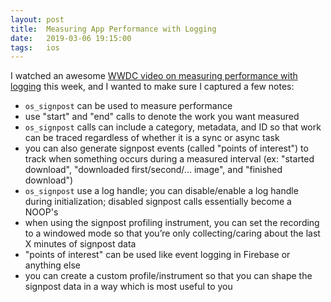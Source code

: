 ```yaml
---
layout: post
title:  Measuring App Performance with Logging
date:   2019-03-06 19:15:00
tags:   ios
---
```


I watched an awesome [WWDC video on measuring performance with logging](https://developer.apple.com/videos/play/wwdc2018/405/) this week, and I wanted to make sure I captured a few notes:

- `os_signpost` can be used to measure performance
- use "start" and "end" calls to denote the work you want measured
- `os_signpost` calls can include a category, metadata, and ID so that work can be traced regardless of whether it is a sync or async task
- you can also generate signpost events (called "points of interest") to track when something occurs during a measured interval (ex: "started download", "downloaded first/second/... image", and "finished download")
- `os_signpost` use a log handle; you can disable/enable a log handle during initialization; disabled signpost calls essentially become a NOOP's
- when using the signpost profiling instrument, you can set the recording to a windowed mode so that you’re only collecting/caring about the last X minutes of signpost data
- "points of interest" can be used like event logging in Firebase or anything else
- you can create a custom profile/instrument so that you can shape the signpost data in a way which is most useful to you
